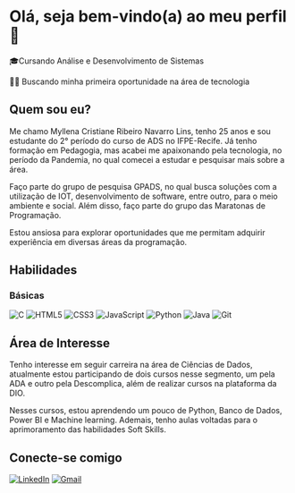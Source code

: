 # Olá, seja bem-vindo(a) ao meu perfil👋

🎓Cursando Análise e Desenvolvimento de Sistemas

👩‍💻 Buscando minha primeira oportunidade na área de tecnologia

## Quem sou eu?

Me chamo Myllena Cristiane Ribeiro Navarro Lins, tenho 25 anos e sou estudante do 2° período do curso de ADS no IFPE-Recife. Já tenho formação em Pedagogia, mas acabei me apaixonando pela tecnologia, no período da Pandemia, no qual comecei a estudar e pesquisar mais sobre a área.

Faço parte do grupo de pesquisa GPADS, no qual busca soluções com a utilização de IOT, desenvolvimento de software, entre outro, para o meio ambiente e social. Além disso, faço parte do grupo das Maratonas de Programação.

Estou ansiosa para explorar oportunidades que me permitam adquirir experiência em diversas áreas da programação.

## Habilidades
### Básicas
![C](https://img.shields.io/badge/C-00599C?style=for-the-badge&logo=c&logoColor=white)
![HTML5](https://img.shields.io/badge/HTML5-E34F26?style=for-the-badge&logo=html5&logoColor=white)
![CSS3](https://img.shields.io/badge/CSS3-1572B6?style=for-the-badge&logo=css3&logoColor=white)
![JavaScript](https://img.shields.io/badge/JavaScript-323330?style=for-the-badge&logo=javascript&logoColor=F7DF1E)
![Python](https://img.shields.io/badge/Python-14354C?style=for-the-badge&logo=python&logoColor=white)
![Java](https://img.shields.io/badge/Java-ED8B00?style=for-the-badge&logo=openjdk&logoColor=white)
![Git](https://img.shields.io/badge/Git-000?style=for-the-badge&logo=git&logoColor)

## Área de Interesse

Tenho interesse em seguir carreira na área de Ciências de Dados, atualmente estou participando de dois cursos nesse segmento, um pela ADA e outro pela Descomplica, além de realizar cursos na plataforma da DIO.

Nesses cursos, estou aprendendo um pouco de Python, Banco de Dados, Power BI e Machine learning. Ademais, tenho aulas voltadas para o aprimoramento das habilidades Soft Skills.

## Conecte-se comigo
[![LinkedIn](https://img.shields.io/badge/LinkedIn-000?style=for-the-badge&logo=linkedin&logoColor=0E76A8)](https://www.linkedin.com/in/myllena-navarro-8a1869209)
 [![Gmail](https://img.shields.io/badge/Gmail-FF0000?style=for-the-badge&logo=gmail&logoColor=white)](mailto:myllena.lins250@gmail.com)